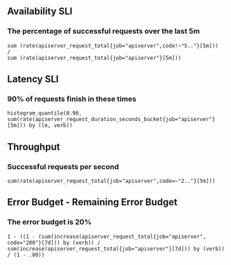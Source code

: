 ## Availability SLI
### The percentage of successful requests over the last 5m

```
sum (rate(apiserver_request_total{job="apiserver",code!~"5.."}[5m]))
/
sum (rate(apiserver_request_total{job="apiserver"}[5m]))
```

## Latency SLI
### 90% of requests finish in these times

```
histogram_quantile(0.90, sum(rate(apiserver_request_duration_seconds_bucket{job="apiserver"}[5m])) by (le, verb))
```

## Throughput
### Successful requests per second

```
sum(rate(apiserver_request_total{job="apiserver",code=~"2.."}[5m]))
```

## Error Budget - Remaining Error Budget
### The error budget is 20%

```
1 - ((1 - (sum(increase(apiserver_request_total{job="apiserver", code="200"}[7d])) by (verb)) / sum(increase(apiserver_request_total{job="apiserver"}[7d])) by (verb)) / (1 - .80))
```